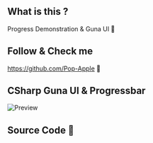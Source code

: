 ## What is this ?
Progress Demonstration & Guna UI 💚

## Follow & Check me 
https://github.com/Pop-Apple 🙏

## CSharp Guna UI & Progressbar
![Preview](https://user-images.githubusercontent.com/101918076/165965875-9b8a573c-981c-4279-8e50-d6da8137f83c.jpg)

## Source Code 🤔
````csharp
